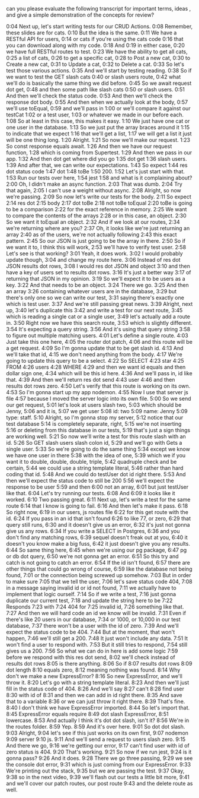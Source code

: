 can you please evaluate the following transcript for important terms, ideas , and give a simple demonstration of the concepts for review?





0:04
Next up, let's start writing tests for our CRUD Actions.
0:08
Remember, these slides are for cats.
0:10
But the idea is the same.
0:11
We have a RESTful API for users,
0:14
or cats if you're using the cats code
0:16
that you can download along with my code.
0:18
And
0:19
in either case,
0:20
we have full RESTful routes to test.
0:23
We have the ability to get all cats,
0:25
a list of cats,
0:26
to get a specific cat,
0:28
to Post a new cat,
0:30
to Create a new cat,
0:31
to Update a cat,
0:32
to Delete a cat.
0:33
So let's test those various actions.
0:35
And we'll start by testing reading.
0:38
So if we want to test the GET slash cats
0:40
or slash users route,
0:42
what we'll do is basically the same thing we did before.
0:45
So we await request dot get,
0:48
and then some path like slash cats
0:50
or slash users.
0:51
And then we'll check the status code.
0:53
And then we'll check the response dot body.
0:55
And then when we actually look at the body,
0:57
we'll use toEqual,
0:59
and we'll pass in
1:00
or we'll compare it against our testCat
1:02
or a test user,
1:03
or whatever we made in our before each.
1:08
So at least in this case, this makes it easy.
1:10
We just have one cat or one user in the database.
1:13
So we just put the array braces around it
1:15
to indicate that we expect
1:16
that we'll get a list,
1:17
we will get a list it just will be one thing long.
1:20
Alright.
1:21
So now we'll make our request.
1:23
So const response equals await.
1:26
And then we have our request function,
1:28
which is coming from Supertest.
1:29
And then we pass in our app.
1:32
And then dot get where did you go
1:35
dot get
1:36
slash users.
1:39
And after that, we can write our expectations.
1:43
So expect
1:44
res dot status code
1:47
dot
1:48
toBe
1:50
200.
1:52
Let's just start with that.
1:53
Run our tests over here,
1:54
jest
1:58
and what is it complaining about?
2:00
Oh, I didn't make an async function.
2:03
That was dumb.
2:04
Try that again,
2:05
I can't use a weight without async.
2:08
Alright, so now we're passing.
2:09
So now let's write our tests for the body.
2:11
So expect
2:14
res dot
2:15
body
2:17
dot toBe
2:18
not toBe toEqual
2:20
toBe is going to be a comparison
2:22
for the exact reference in memory.
2:25
We want to compare the contents of the arrays
2:28
or in this case, an object.
2:30
So we want it toEqual an object.
2:32
And if we look at our routes,
2:34
we're returning where are you?
2:37
Oh, it looks like we're just returning an array
2:40
as of the users, we're not actually following
2:43
this exact pattern.
2:45
So our JSON is just going to be the array in there.
2:50
So if we want it to, I think this will work,
2:53
we'll have to verify test user.
2:58
Let's see is that working?
3:01
Yeah, it does work.
3:02
I would probably update though,
3:04
and change my route here.
3:06
Instead of res dot JSON results dot rows,
3:08
I would res dot JSON and object
3:10
and then have a key of users set to results dot rows.
3:16
It's just a better way
3:17
of returning that JSON in my opinion.
3:19
So we'll expect it to be users as a key.
3:22
And that needs to be an object.
3:24
There we go.
3:25
And then an array
3:26
containing whatever users are in the database,
3:29
but there's only one so we can write our test,
3:31
saying there's exactly one which is test user.
3:37
And we're still passing great news.
3:39
Alright, next up,
3:40
let's duplicate this
3:42
and write a test for our next route,
3:45
which is reading a single cat or a single user,
3:49
let's actually add a route in.
3:50
Right now we have this search route,
3:53
which is slightly different.
3:54
It's expecting a query string.
3:56
And it's using that query string
3:58
to figure out multiple matching users.
4:01
Let's define a single route.
4:03
Just take this one here,
4:05
the router dot patch,
4:06
and this route will be a get request.
4:09
So I'm gonna update that to be get slash id.
4:13
And we'll take that id,
4:15
we don't need anything from the body.
4:17
We're going to update this query to be a select.
4:22
So SELECT
4:23
star
4:25
FROM
4:26
users
4:28
WHERE
4:29
and then we want id equals and then dollar sign one,
4:34
which will be this id here.
4:36
And we'll pass in, id like that.
4:39
And then we'll return res dot send
4:43
user
4:46
and then results dot rows zero.
4:50
Let's verify that this route is working on its own.
4:53
So I'm gonna start up my app nodemon.
4:55
Now I use that server js file
4:57
because I moved the server logic into its own file.
5:00
So we send our get request,
5:01
let's look at users slash two,
5:03
which should be Jenny,
5:06
and it is,
5:07
we get user
5:08
id: two
5:09
name: Jenny
5:09
type: staff.
5:10
Alright, so I'm gonna stop my server,
5:12
notice that our test database
5:14
is completely separate, right,
5:15
we're not inserting
5:16
or deleting from this database in our tests,
5:19
that's just a sign things are working well.
5:21
So now we'll write a test for this route slash with an id.
5:26
So GET slash users slash colon id,
5:29
and we'll go with Gets a single user.
5:33
So we're going to do the same thing
5:34
except we know we have one user in there
5:38
with the idea of one,
5:39
which we if you want it to double, double, double, triple,
5:42
quadruple check and be certain,
5:44
we could use a string template literal,
5:46
rather than hard coding that id.
5:48
And we could do testUser dot id right there.
5:53
And then we'll expect the status code to still be 200
5:56
we'll expect the response to be user
5:59
and then
6:00
not an array,
6:01
but just testUser like that.
6:04
Let's try running our tests.
6:08
And
6:09
it looks like it worked.
6:10
Two passing great.
6:11
Next up, let's write a test for the same route
6:14
that I know is going to fail.
6:16
And then let's make it pass.
6:18
So right now,
6:19
in our users, js routes file
6:22
for this get route with the id.
6:24
If you pass in an id that isn't found
6:26
to like 77, or zero,
6:29
that query still runs,
6:30
and it doesn't give us an error,
6:32
it's just not gonna give us any rows.
6:34
If you write a SELECT in Postgres,
6:36
and you don't find any matching rows,
6:39
sequel doesn't freak out at you,
6:40
it doesn't you know make a big fuss,
6:42
it just doesn't give you any results.
6:44
So same thing here,
6:45
when we're using our pg package,
6:47
pg or db dot query,
6:50
we're not gonna get an error.
6:51
So this try and catch is not going to catch an error.
6:54
If the id isn't found,
6:57
there are other things that could go wrong of course,
6:59
like the database not being found,
7:01
or the connection being screwed up somehow.
7:03
But in order to make sure
7:05
that we tell the user,
7:06
let's save status code 404,
7:08
in a message saying invalid id or id not found,
7:11
we actually have to implement that logic ourself.
7:14
So if we write a test,
7:16
just gonna duplicate our current test,
7:18
and update the string here to be
7:22
Responds
7:23
with
7:24
404 for
7:25
invalid id,
7:26
something like that.
7:27
And then we will hard code an id we know will be invalid.
7:31
Even if there's like 20 users in our database,
7:34
or 1000, or 10,000 in our test database,
7:37
there won't be a user with the id of zero.
7:39
And we'll expect the status code to be 404.
7:44
But at the moment, that won't happen,
7:46
we'll still get a 200.
7:48
It just won't include any data.
7:51
It won't find a user to respond with.
7:53
But it still tries to respond,
7:54
still gives us a 200.
7:56
So what we can do in here is add some logic
7:59
before we respond with this res dot send,
8:02
we'll check instead of results dot rows
8:05
is there anything.
8:06
So if
8:07
results dot rows
8:09
dot length
8:10
equals zero,
8:12
meaning nothing was found.
8:14
Why don't we make a new ExpressError?
8:16
So new ExpressError, and we'll throw it.
8:20
Let's go with a string template literal.
8:23
And then we'll just fill in the status code of 404.
8:26
And we'll say
8:27
can't
8:28
find user
8:30
with id of
8:31
and then we can add in id right there.
8:35
And save that to a variable
8:36
or we can just throw it right there.
8:39
That's fine.
8:40
I don't think we have ExpressError imported.
8:44
So let's import that.
8:45
ExpressError equals require
8:49
dot slash ExpressError,
8:51
lowercase.
8:53
And actually I think it's dot dot slash, isn't it?
8:56
We're in the routes folder.
8:59
Yep.
8:59
And it's over here.
9:01
So dot dot slash.
9:03
Alright,
9:04
let's see if this just works on its own first,
9:07
nodemon
9:09
server
9:10
js.
9:11
And we'll send a request to users slash zero.
9:15
And there we go,
9:16
we're getting our error,
9:17
can't find user with id of zero status is 404.
9:20
That's working.
9:21
So now if we run jest,
9:24
is it gonna pass?
9:26
And it does.
9:28
There we go three passing,
9:29
we see the console dot error,
9:31
which is just coming from our ExpressError.
9:33
We're printing out the stack,
9:35
but we are passing the test.
9:37
Okay,
9:38
so in the next video,
9:39
we'll flash out our tests a little bit more,
9:41
and we'll cover our patch routes, our post route
9:43
and the delete route as well.
